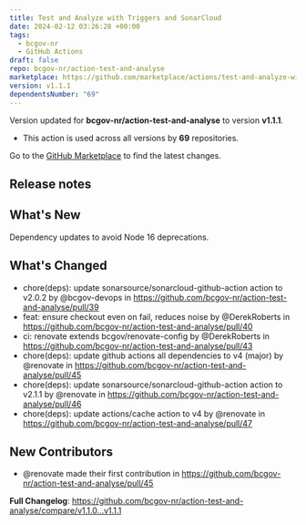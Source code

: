 ```yaml
---
title: Test and Analyze with Triggers and SonarCloud
date: 2024-02-12 03:26:28 +00:00
tags:
  - bcgov-nr
  - GitHub Actions
draft: false
repo: bcgov-nr/action-test-and-analyse
marketplace: https://github.com/marketplace/actions/test-and-analyze-with-triggers-and-sonarcloud
version: v1.1.1
dependentsNumber: "69"
---
```



Version updated for **bcgov-nr/action-test-and-analyse** to version **v1.1.1**.
- This action is used across all versions by **69** repositories.

Go to the [GitHub Marketplace](https://github.com/marketplace/actions/test-and-analyze-with-triggers-and-sonarcloud) to find the latest changes.

## Release notes

## What's New

Dependency updates to avoid Node 16 deprecations.

## What's Changed
* chore(deps): update sonarsource/sonarcloud-github-action action to v2.0.2 by @bcgov-devops in https://github.com/bcgov-nr/action-test-and-analyse/pull/39
* feat: ensure checkout even on fail, reduces noise by @DerekRoberts in https://github.com/bcgov-nr/action-test-and-analyse/pull/40
* ci: renovate extends bcgov/renovate-config by @DerekRoberts in https://github.com/bcgov-nr/action-test-and-analyse/pull/43
* chore(deps): update github actions all dependencies to v4 (major) by @renovate in https://github.com/bcgov-nr/action-test-and-analyse/pull/45
* chore(deps): update sonarsource/sonarcloud-github-action action to v2.1.1 by @renovate in https://github.com/bcgov-nr/action-test-and-analyse/pull/46
* chore(deps): update actions/cache action to v4 by @renovate in https://github.com/bcgov-nr/action-test-and-analyse/pull/47

## New Contributors
* @renovate made their first contribution in https://github.com/bcgov-nr/action-test-and-analyse/pull/45

**Full Changelog**: https://github.com/bcgov-nr/action-test-and-analyse/compare/v1.1.0...v1.1.1
